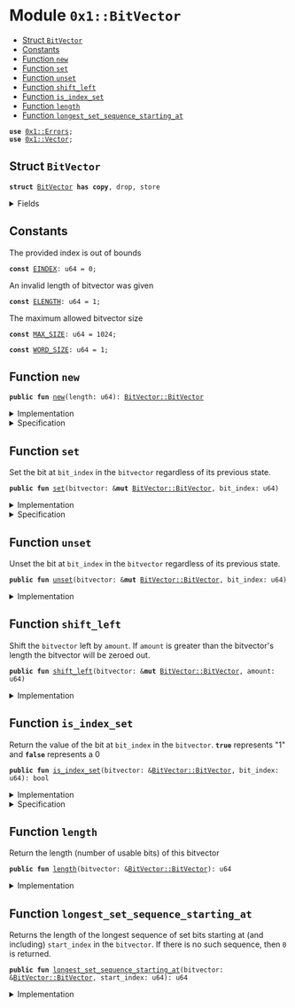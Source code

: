 
<a name="0x1_BitVector"></a>

# Module `0x1::BitVector`



-  [Struct `BitVector`](#0x1_BitVector_BitVector)
-  [Constants](#@Constants_0)
-  [Function `new`](#0x1_BitVector_new)
-  [Function `set`](#0x1_BitVector_set)
-  [Function `unset`](#0x1_BitVector_unset)
-  [Function `shift_left`](#0x1_BitVector_shift_left)
-  [Function `is_index_set`](#0x1_BitVector_is_index_set)
-  [Function `length`](#0x1_BitVector_length)
-  [Function `longest_set_sequence_starting_at`](#0x1_BitVector_longest_set_sequence_starting_at)


<pre><code><b>use</b> <a href="Errors.md#0x1_Errors">0x1::Errors</a>;
<b>use</b> <a href="Vector.md#0x1_Vector">0x1::Vector</a>;
</code></pre>



<a name="0x1_BitVector_BitVector"></a>

## Struct `BitVector`



<pre><code><b>struct</b> <a href="BitVector.md#0x1_BitVector">BitVector</a> <b>has</b> <b>copy</b>, drop, store
</code></pre>



<details>
<summary>Fields</summary>


<dl>
<dt>
<code>length: u64</code>
</dt>
<dd>

</dd>
<dt>
<code>bit_field: vector&lt;bool&gt;</code>
</dt>
<dd>

</dd>
</dl>


</details>

<a name="@Constants_0"></a>

## Constants


<a name="0x1_BitVector_EINDEX"></a>

The provided index is out of bounds


<pre><code><b>const</b> <a href="BitVector.md#0x1_BitVector_EINDEX">EINDEX</a>: u64 = 0;
</code></pre>



<a name="0x1_BitVector_ELENGTH"></a>

An invalid length of bitvector was given


<pre><code><b>const</b> <a href="BitVector.md#0x1_BitVector_ELENGTH">ELENGTH</a>: u64 = 1;
</code></pre>



<a name="0x1_BitVector_MAX_SIZE"></a>

The maximum allowed bitvector size


<pre><code><b>const</b> <a href="BitVector.md#0x1_BitVector_MAX_SIZE">MAX_SIZE</a>: u64 = 1024;
</code></pre>



<a name="0x1_BitVector_WORD_SIZE"></a>



<pre><code><b>const</b> <a href="BitVector.md#0x1_BitVector_WORD_SIZE">WORD_SIZE</a>: u64 = 1;
</code></pre>



<a name="0x1_BitVector_new"></a>

## Function `new`



<pre><code><b>public</b> <b>fun</b> <a href="BitVector.md#0x1_BitVector_new">new</a>(length: u64): <a href="BitVector.md#0x1_BitVector_BitVector">BitVector::BitVector</a>
</code></pre>



<details>
<summary>Implementation</summary>


<pre><code><b>public</b> <b>fun</b> <a href="BitVector.md#0x1_BitVector_new">new</a>(length: u64): <a href="BitVector.md#0x1_BitVector">BitVector</a> {
    <b>assert</b>!(length &gt; 0, <a href="Errors.md#0x1_Errors_invalid_argument">Errors::invalid_argument</a>(<a href="BitVector.md#0x1_BitVector_ELENGTH">ELENGTH</a>));
    <b>assert</b>!(<a href="BitVector.md#0x1_BitVector_length">length</a> &lt; <a href="BitVector.md#0x1_BitVector_MAX_SIZE">MAX_SIZE</a>, <a href="Errors.md#0x1_Errors_invalid_argument">Errors::invalid_argument</a>(<a href="BitVector.md#0x1_BitVector_ELENGTH">ELENGTH</a>));
    <b>let</b> counter = 0;
    <b>let</b> bit_field = <a href="Vector.md#0x1_Vector_empty">Vector::empty</a>();
    <b>while</b> ({<b>spec</b> {
        <b>invariant</b> counter &lt;= length;
        <b>invariant</b> len(bit_field) == counter;
    };
        (counter &lt; length)}) {
        <a href="Vector.md#0x1_Vector_push_back">Vector::push_back</a>(&<b>mut</b> bit_field, <b>false</b>);
        counter = counter + 1;
    };
    <b>spec</b> {
        <b>assert</b> counter == length;
        <b>assert</b> len(bit_field) == length;
    };

    <a href="BitVector.md#0x1_BitVector">BitVector</a> {
        length,
        bit_field,
    }
}
</code></pre>



</details>

<details>
<summary>Specification</summary>



<pre><code><b>include</b> <a href="BitVector.md#0x1_BitVector_NewAbortsIf">NewAbortsIf</a>;
<b>ensures</b> result.length == length;
<b>ensures</b> len(result.bit_field) == length;
</code></pre>




<a name="0x1_BitVector_NewAbortsIf"></a>


<pre><code><b>schema</b> <a href="BitVector.md#0x1_BitVector_NewAbortsIf">NewAbortsIf</a> {
    length: u64;
    <b>aborts_if</b> <a href="BitVector.md#0x1_BitVector_length">length</a> &lt;= 0 <b>with</b> <a href="Errors.md#0x1_Errors_INVALID_ARGUMENT">Errors::INVALID_ARGUMENT</a>;
    <b>aborts_if</b> length &gt;= <a href="BitVector.md#0x1_BitVector_MAX_SIZE">MAX_SIZE</a> <b>with</b> <a href="Errors.md#0x1_Errors_INVALID_ARGUMENT">Errors::INVALID_ARGUMENT</a>;
}
</code></pre>



</details>

<a name="0x1_BitVector_set"></a>

## Function `set`

Set the bit at <code>bit_index</code> in the <code>bitvector</code> regardless of its previous state.


<pre><code><b>public</b> <b>fun</b> <a href="BitVector.md#0x1_BitVector_set">set</a>(bitvector: &<b>mut</b> <a href="BitVector.md#0x1_BitVector_BitVector">BitVector::BitVector</a>, bit_index: u64)
</code></pre>



<details>
<summary>Implementation</summary>


<pre><code><b>public</b> <b>fun</b> <a href="BitVector.md#0x1_BitVector_set">set</a>(bitvector: &<b>mut</b> <a href="BitVector.md#0x1_BitVector">BitVector</a>, bit_index: u64) {
    <b>assert</b>!(bit_index &lt; <a href="Vector.md#0x1_Vector_length">Vector::length</a>(&bitvector.bit_field), <a href="Errors.md#0x1_Errors_invalid_argument">Errors::invalid_argument</a>(<a href="BitVector.md#0x1_BitVector_EINDEX">EINDEX</a>));
    <b>let</b> x = <a href="Vector.md#0x1_Vector_borrow_mut">Vector::borrow_mut</a>(&<b>mut</b> bitvector.bit_field, bit_index);
    *x = <b>true</b>;
}
</code></pre>



</details>

<details>
<summary>Specification</summary>



<pre><code><b>include</b> <a href="BitVector.md#0x1_BitVector_SetAbortsIf">SetAbortsIf</a>;
<b>ensures</b> bitvector.bit_field[bit_index];
</code></pre>




<a name="0x1_BitVector_SetAbortsIf"></a>


<pre><code><b>schema</b> <a href="BitVector.md#0x1_BitVector_SetAbortsIf">SetAbortsIf</a> {
    bitvector: <a href="BitVector.md#0x1_BitVector">BitVector</a>;
    bit_index: u64;
    <b>aborts_if</b> bit_index &gt;= <a href="BitVector.md#0x1_BitVector_length">length</a>(bitvector) <b>with</b> <a href="Errors.md#0x1_Errors_INVALID_ARGUMENT">Errors::INVALID_ARGUMENT</a>;
}
</code></pre>




<pre><code><b>include</b> <a href="BitVector.md#0x1_BitVector_UnsetAbortsIf">UnsetAbortsIf</a>;
<b>ensures</b> bitvector.bit_field[bit_index];
</code></pre>




<a name="0x1_BitVector_UnsetAbortsIf"></a>


<pre><code><b>schema</b> <a href="BitVector.md#0x1_BitVector_UnsetAbortsIf">UnsetAbortsIf</a> {
    bitvector: <a href="BitVector.md#0x1_BitVector">BitVector</a>;
    bit_index: u64;
    <b>aborts_if</b> bit_index &gt;= <a href="BitVector.md#0x1_BitVector_length">length</a>(bitvector) <b>with</b> <a href="Errors.md#0x1_Errors_INVALID_ARGUMENT">Errors::INVALID_ARGUMENT</a>;
}
</code></pre>



</details>

<a name="0x1_BitVector_unset"></a>

## Function `unset`

Unset the bit at <code>bit_index</code> in the <code>bitvector</code> regardless of its previous state.


<pre><code><b>public</b> <b>fun</b> <a href="BitVector.md#0x1_BitVector_unset">unset</a>(bitvector: &<b>mut</b> <a href="BitVector.md#0x1_BitVector_BitVector">BitVector::BitVector</a>, bit_index: u64)
</code></pre>



<details>
<summary>Implementation</summary>


<pre><code><b>public</b> <b>fun</b> <a href="BitVector.md#0x1_BitVector_unset">unset</a>(bitvector: &<b>mut</b> <a href="BitVector.md#0x1_BitVector">BitVector</a>, bit_index: u64) {
    <b>assert</b>!(bit_index &lt; <a href="Vector.md#0x1_Vector_length">Vector::length</a>(&bitvector.bit_field), <a href="Errors.md#0x1_Errors_invalid_argument">Errors::invalid_argument</a>(<a href="BitVector.md#0x1_BitVector_EINDEX">EINDEX</a>));
    <b>let</b> x = <a href="Vector.md#0x1_Vector_borrow_mut">Vector::borrow_mut</a>(&<b>mut</b> bitvector.bit_field, bit_index);
    *x = <b>false</b>;
}
</code></pre>



</details>

<a name="0x1_BitVector_shift_left"></a>

## Function `shift_left`

Shift the <code>bitvector</code> left by <code>amount</code>. If <code>amount</code> is greater than the
bitvector's length the bitvector will be zeroed out.


<pre><code><b>public</b> <b>fun</b> <a href="BitVector.md#0x1_BitVector_shift_left">shift_left</a>(bitvector: &<b>mut</b> <a href="BitVector.md#0x1_BitVector_BitVector">BitVector::BitVector</a>, amount: u64)
</code></pre>



<details>
<summary>Implementation</summary>


<pre><code><b>public</b> <b>fun</b> <a href="BitVector.md#0x1_BitVector_shift_left">shift_left</a>(bitvector: &<b>mut</b> <a href="BitVector.md#0x1_BitVector">BitVector</a>, amount: u64) {
    <b>if</b> (amount &gt;= bitvector.length) {
       <b>let</b> len = <a href="Vector.md#0x1_Vector_length">Vector::length</a>(&bitvector.bit_field);
       <b>let</b> i = 0;
       <b>while</b> (i &lt; len) {
           <b>let</b> elem = <a href="Vector.md#0x1_Vector_borrow_mut">Vector::borrow_mut</a>(&<b>mut</b> bitvector.bit_field, i);
           *elem = <b>false</b>;
           i = i + 1;
       };
    } <b>else</b> {
        <b>let</b> i = amount;

        <b>while</b> (i &lt; bitvector.length) {
            <b>if</b> (<a href="BitVector.md#0x1_BitVector_is_index_set">is_index_set</a>(bitvector, i)) <a href="BitVector.md#0x1_BitVector_set">set</a>(bitvector, i - amount)
            <b>else</b> <a href="BitVector.md#0x1_BitVector_unset">unset</a>(bitvector, i - amount);
            i = i + 1;
        };

        i = bitvector.length - amount;

        <b>while</b> (i &lt; bitvector.length) {
            <a href="BitVector.md#0x1_BitVector_unset">unset</a>(bitvector, i);
            i = i + 1;
        };
    }
}
</code></pre>



</details>

<a name="0x1_BitVector_is_index_set"></a>

## Function `is_index_set`

Return the value of the bit at <code>bit_index</code> in the <code>bitvector</code>. <code><b>true</b></code>
represents "1" and <code><b>false</b></code> represents a 0


<pre><code><b>public</b> <b>fun</b> <a href="BitVector.md#0x1_BitVector_is_index_set">is_index_set</a>(bitvector: &<a href="BitVector.md#0x1_BitVector_BitVector">BitVector::BitVector</a>, bit_index: u64): bool
</code></pre>



<details>
<summary>Implementation</summary>


<pre><code><b>public</b> <b>fun</b> <a href="BitVector.md#0x1_BitVector_is_index_set">is_index_set</a>(bitvector: &<a href="BitVector.md#0x1_BitVector">BitVector</a>, bit_index: u64): bool {
    <b>assert</b>!(bit_index &lt; <a href="Vector.md#0x1_Vector_length">Vector::length</a>(&bitvector.bit_field), <a href="Errors.md#0x1_Errors_invalid_argument">Errors::invalid_argument</a>(<a href="BitVector.md#0x1_BitVector_EINDEX">EINDEX</a>));
    *<a href="Vector.md#0x1_Vector_borrow">Vector::borrow</a>(&bitvector.bit_field, bit_index)
}
</code></pre>



</details>

<details>
<summary>Specification</summary>



<pre><code><b>include</b> <a href="BitVector.md#0x1_BitVector_IsIndexSetAbortsIf">IsIndexSetAbortsIf</a>;
<b>ensures</b> result == bitvector.bit_field[bit_index];
</code></pre>




<a name="0x1_BitVector_IsIndexSetAbortsIf"></a>


<pre><code><b>schema</b> <a href="BitVector.md#0x1_BitVector_IsIndexSetAbortsIf">IsIndexSetAbortsIf</a> {
    bitvector: <a href="BitVector.md#0x1_BitVector">BitVector</a>;
    bit_index: u64;
    <b>aborts_if</b> bit_index &gt;= <a href="BitVector.md#0x1_BitVector_length">length</a>(bitvector) <b>with</b> <a href="Errors.md#0x1_Errors_INVALID_ARGUMENT">Errors::INVALID_ARGUMENT</a>;
}
</code></pre>




<a name="0x1_BitVector_spec_is_index_set"></a>


<pre><code><b>fun</b> <a href="BitVector.md#0x1_BitVector_spec_is_index_set">spec_is_index_set</a>(bitvector: <a href="BitVector.md#0x1_BitVector">BitVector</a>, bit_index: u64): bool {
   <b>if</b> (bit_index &gt;= <a href="BitVector.md#0x1_BitVector_length">length</a>(bitvector)) {
       <b>false</b>
   } <b>else</b> {
       bitvector.bit_field[bit_index]
   }
}
</code></pre>



</details>

<a name="0x1_BitVector_length"></a>

## Function `length`

Return the length (number of usable bits) of this bitvector


<pre><code><b>public</b> <b>fun</b> <a href="BitVector.md#0x1_BitVector_length">length</a>(bitvector: &<a href="BitVector.md#0x1_BitVector_BitVector">BitVector::BitVector</a>): u64
</code></pre>



<details>
<summary>Implementation</summary>


<pre><code><b>public</b> <b>fun</b> <a href="BitVector.md#0x1_BitVector_length">length</a>(bitvector: &<a href="BitVector.md#0x1_BitVector">BitVector</a>): u64 {
    <a href="Vector.md#0x1_Vector_length">Vector::length</a>(&bitvector.bit_field)
}
</code></pre>



</details>

<a name="0x1_BitVector_longest_set_sequence_starting_at"></a>

## Function `longest_set_sequence_starting_at`

Returns the length of the longest sequence of set bits starting at (and
including) <code>start_index</code> in the <code>bitvector</code>. If there is no such
sequence, then <code>0</code> is returned.


<pre><code><b>public</b> <b>fun</b> <a href="BitVector.md#0x1_BitVector_longest_set_sequence_starting_at">longest_set_sequence_starting_at</a>(bitvector: &<a href="BitVector.md#0x1_BitVector_BitVector">BitVector::BitVector</a>, start_index: u64): u64
</code></pre>



<details>
<summary>Implementation</summary>


<pre><code><b>public</b> <b>fun</b> <a href="BitVector.md#0x1_BitVector_longest_set_sequence_starting_at">longest_set_sequence_starting_at</a>(bitvector: &<a href="BitVector.md#0x1_BitVector">BitVector</a>, start_index: u64): u64 {
    <b>assert</b>!(start_index &lt; bitvector.length, <a href="Errors.md#0x1_Errors_invalid_argument">Errors::invalid_argument</a>(<a href="BitVector.md#0x1_BitVector_EINDEX">EINDEX</a>));
    <b>let</b> index = start_index;

    // Find the greatest index in the vector such that all indices less than it are set.
    <b>while</b> (index &lt; bitvector.length) {
        <b>if</b> (!<a href="BitVector.md#0x1_BitVector_is_index_set">is_index_set</a>(bitvector, index)) <b>break</b>;
        index = index + 1;
    };

    index - start_index
}
</code></pre>



</details>


[//]: # ("File containing references which can be used from documentation")

